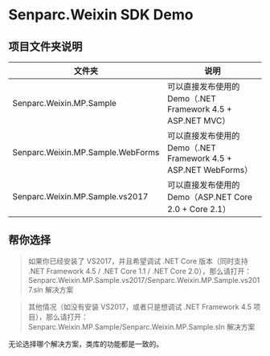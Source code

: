 # Senparc.Weixin SDK Demo

## 项目文件夹说明

| 文件夹 | 说明 |
|--------|--------|
|Senparc.Weixin.MP.Sample|可以直接发布使用的Demo（.NET Framework 4.5 + ASP.NET MVC）|
|Senparc.Weixin.MP.Sample.WebForms|可以直接发布使用的Demo（.NET Framework 4.5 + ASP.NET WebForms）|
|Senparc.Weixin.MP.Sample.vs2017|可以直接发布使用的Demo（ASP.NET Core 2.0 + Core 2.1）|

## 帮你选择

> 如果你已经安装了 VS2017，并且希望调试 .NET Core 版本（同时支持 .NET Framework 4.5 / .NET Core 1.1 / .NET Core 2.0），那么请打开：Senparc.Weixin.MP.Sample.vs2017/Senparc.Weixin.MP.Sample.vs2017.sln 解决方案

> 其他情况（如没有安装 VS2017，或者只是想调试 .NET Framework 4.5 项目），那么请打开：Senparc.Weixin.MP.Sample/Senparc.Weixin.MP.Sample.sln 解决方案

无论选择哪个解决方案，类库的功能都是一致的。
